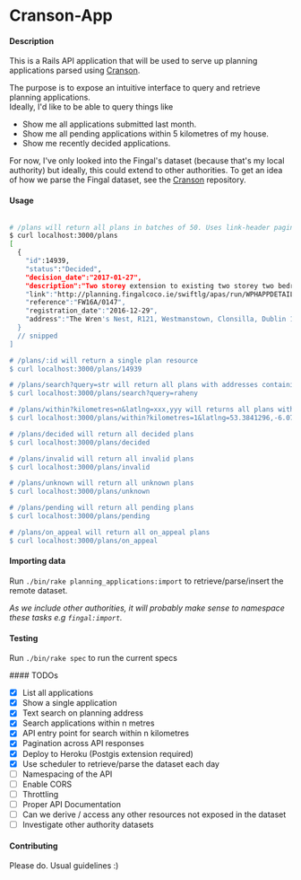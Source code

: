 # Cranson-App

#### Description

This is a Rails API application that will be used to serve up planning applications parsed using [Cranson](https://github.com/gary-rafferty/cranson).  

The purpose is to expose an intuitive interface to query and retrieve planning applications.  
Ideally, I'd like to be able to query things like  
- Show me all applications submitted last month.
- Show me all pending applications within 5 kilometres of my house.
- Show me recently decided applications.

For now, I've only looked into the Fingal's dataset (because that's my local authority) but ideally, this could extend to other authorities.
To get an idea of how we parse the Fingal dataset, see the [Cranson](https://github.com/gary-rafferty/cranson) repository.

#### Usage

```bash

# /plans will return all plans in batches of 50. Uses link-header pagination
$ curl localhost:3000/plans
[
  {
    "id":14939,
    "status":"Decided",
    "decision_date":"2017-01-27",
    "description":"Two storey extension to existing two storey two bedroom dwelling...",
    "link":"http://planning.fingalcoco.ie/swiftlg/apas/run/WPHAPPDETAIL.DisplayURL?theApnID=FW16A/0147",
    "reference":"FW16A/0147",
    "registration_date":"2016-12-29",
    "address":"The Wren's Nest, R121, Westmanstown, Clonsilla, Dublin 15"
  }
  // snipped
]

# /plans/:id will return a single plan resource
$ curl localhost:3000/plans/14939

# /plans/search?query=str will return all plans with addresses containing str
$ curl localhost:3000/plans/search?query=raheny

# /plans/within?kilometres=n&latlng=xxx,yyy will returns all plans within n kilometres of latlng
$ curl localhost:3000/plans/within?kilometres=1&latlng=53.3841296,-6.0731679

# /plans/decided will return all decided plans
$ curl localhost:3000/plans/decided

# /plans/invalid will return all invalid plans
$ curl localhost:3000/plans/invalid

# /plans/unknown will return all unknown plans
$ curl localhost:3000/plans/unknown

# /plans/pending will return all pending plans
$ curl localhost:3000/plans/pending

# /plans/on_appeal will return all on_appeal plans
$ curl localhost:3000/plans/on_appeal

```

#### Importing data

Run `./bin/rake planning_applications:import` to retrieve/parse/insert the remote dataset.

_As we include other authorities, it will probably make sense to namespace these tasks e.g `fingal:import`._

#### Testing

Run `./bin/rake spec` to run the current specs

#### TODOs

- [x] List all applications
- [x] Show a single application
- [x] Text search on planning address
- [x] Search applications within n metres
- [x] API entry point for search within n kilometres
- [x] Pagination across API responses
- [x] Deploy to Heroku (Postgis extension required)
- [x] Use scheduler to retrieve/parse the dataset each day
- [ ] Namespacing of the API
- [ ] Enable CORS
- [ ] Throttling
- [ ] Proper API Documentation
- [ ] Can we derive / access any other resources not exposed in the dataset
- [ ] Investigate other authority datasets

#### Contributing

Please do. Usual guidelines :)

